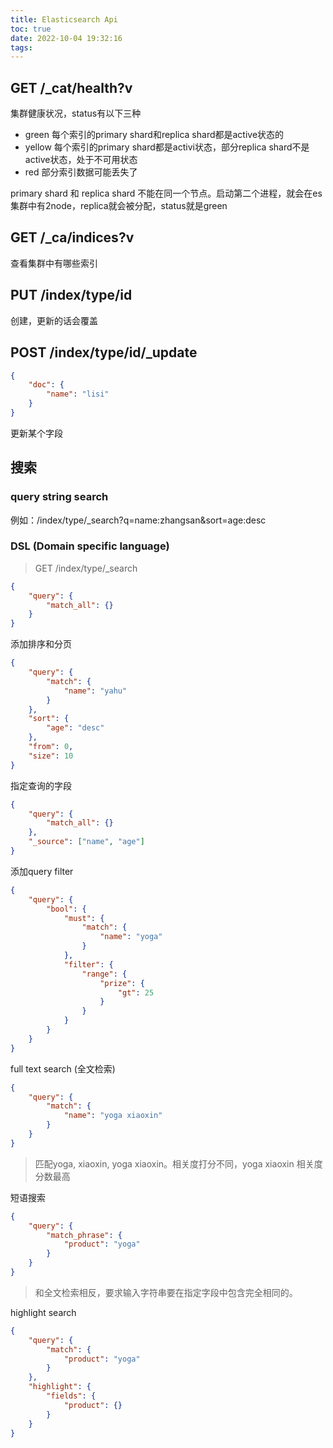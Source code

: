 ```yaml
---
title: Elasticsearch Api
toc: true
date: 2022-10-04 19:32:16
tags:
---
```


## GET /_cat/health?v 

集群健康状况，status有以下三种

- green 每个索引的primary shard和replica shard都是active状态的
- yellow 每个索引的primary shard都是activi状态，部分replica shard不是active状态，处于不可用状态
- red 部分索引数据可能丢失了

primary shard 和 replica shard 不能在同一个节点。启动第二个进程，就会在es集群中有2node，replica就会被分配，status就是green

<!-- more -->

## GET /_ca/indices?v 

查看集群中有哪些索引

## PUT /index/type/id

创建，更新的话会覆盖

## POST /index/type/id/_update
```json
{
    "doc": {
        "name": "lisi"
    }
}
```

更新某个字段
  
## 搜索

### query string search

例如：/index/type/_search?q=name:zhangsan&sort=age:desc

### DSL (Domain specific language)

> GET /index/type/_search

```json
{
    "query": {
        "match_all": {}
    }
}
```

添加排序和分页

```json
{
    "query": {
        "match": {
            "name": "yahu"
        }
    },
    "sort": {
        "age": "desc"
    },
    "from": 0,
    "size": 10
}
```

指定查询的字段

```json
{
    "query": {
        "match_all": {}
    },
    "_source": ["name", "age"]
}
```

添加query filter

```json
{
    "query": {
        "bool": {
            "must": {
                "match": {
                    "name": "yoga"
                }
            },
            "filter": {
                "range": {
                    "prize": {
                        "gt": 25
                    }
                }
            }
        }
    }
}
```

full text search (全文检索)

```json
{
    "query": {
        "match": {
            "name": "yoga xiaoxin"
        }
    }
}
```

> 匹配yoga, xiaoxin, yoga xiaoxin。相关度打分不同，yoga xiaoxin 相关度分数最高

短语搜索

```json
{
    "query": {
        "match_phrase": {
            "product": "yoga"
        }
    }
}
```

> 和全文检索相反，要求输入字符串要在指定字段中包含完全相同的。

highlight search

```json
{
    "query": {
        "match": {
            "product": "yoga"
        }
    },
    "highlight": {
        "fields": {
            "product": {}
        }
    }
}
```